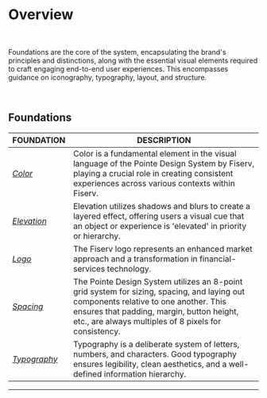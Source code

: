 # Overview

</br>

Foundations are the core of the system, encapsulating the brand's principles and distinctions, along with the essential visual elements required to craft engaging end-to-end user experiences. This encompasses guidance on iconography, typography, layout, and structure.

</br>

## Foundations

| FOUNDATION | DESCRIPTION |
| -------- | -------- |
| *[Color](color.md)*   | Color is a fundamental element in the visual language of the Pointe Design System by Fiserv, playing a crucial role in creating consistent experiences across various contexts within Fiserv.   |
| *[Elevation](elevation.md)*   | Elevation utilizes shadows and blurs to create a layered effect, offering users a visual cue that an object or experience is 'elevated' in priority or hierarchy.   |
| *[Logo](logo.md)*   | The Fiserv logo represents an enhanced market approach and a transformation in financial-services technology.   |
| *[Spacing](spacing.md)*  | The Pointe Design System utilizes an 8-point grid system for sizing, spacing, and laying out components relative to one another. This ensures that padding, margin, button height, etc., are always multiples of 8 pixels for consistency.   |
| *[Typography](typography.md)*   | Typography is a deliberate system of letters, numbers, and characters. Good typography ensures legibility, clean aesthetics, and a well-defined information hierarchy.   |
___
